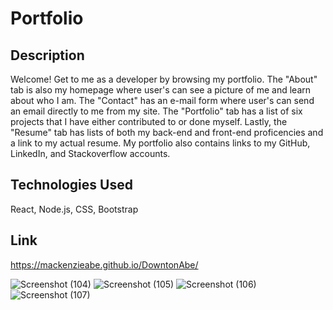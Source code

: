 # Portfolio

## Description
Welcome! Get to me as a developer by browsing my portfolio. The "About" tab is also my homepage where user's can see a picture of me and learn about who I am. The "Contact" has an e-mail form where user's can send an email directly to me from my site. The "Portfolio" tab has a list of six projects that I have either contributed to or done myself. Lastly, the "Resume" tab has lists of both my back-end and front-end proficencies and a link to my actual resume. My portfolio also contains links to my GitHub, LinkedIn, and Stackoverflow accounts. 

## Technologies Used
React, Node.js, CSS, Bootstrap

## Link
https://mackenzieabe.github.io/DowntonAbe/

![Screenshot (104)](https://user-images.githubusercontent.com/102620275/193616687-1ec5351d-b3c7-490c-a07e-e459de59b6be.png)
![Screenshot (105)](https://user-images.githubusercontent.com/102620275/193616700-6f6c91b1-66f5-4031-a6b3-9952a39f7349.png)
![Screenshot (106)](https://user-images.githubusercontent.com/102620275/193616714-63171e9b-77d5-434f-abe2-a83adb97a5db.png)
![Screenshot (107)](https://user-images.githubusercontent.com/102620275/193616728-cba632ad-060b-40c2-bdaa-053ec842aefc.png)
